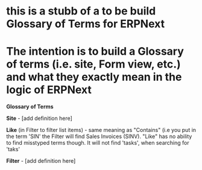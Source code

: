 # this is a stubb of a to be build Glossary of Terms for ERPNext
The intention is to build a Glossary of terms (i.e. site, Form view, etc.) and what they exactly mean in the logic of ERPNext
===================================================

**Glossary of Terms**

**Site** - [add definition here]

**Like** (in Filter to filter list items) - same meaning as "Contains" (i.e you put in the term 'SIN' the Filter will find Sales Invoices (SINV). "Like" has no ability to find misstyped terms though. It will not find 'tasks', when searching for 'taks'

**Filter** - [add definition here]
